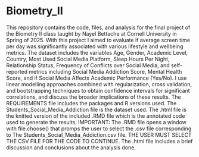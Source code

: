 # Biometry_II
This repository contains the code, files, and analysis for the final project of the Biometry II class taught by Nayel Bettache at Cornell University in Spring of 2025. With this project I aimed to evaluate if average screen time per day was significantly associated with various lifestyle and wellbeing metrics. The dataset includes the variables Age, Gender, Academic Level, Country, Most Used Social Media Platform, Sleep Hours Per Night, Relationship Status, Frequency of Conflicts over Social Media, and self-reported metrics including Social Media Addiction Score, Mental Health Score, and if Social Media Affects Academic Performance (Yes/No). I use linear modelling approaches combined with regularization, cross validation, and bootstrapping techniques to obtain confidence intervals for significant correlations, and discuss the broader implications of these results. The REQUIREMENTS file includes the packages and R versions used. The Students_Social_Media_Addiction file is the dataset used. The .html file is the knitted version of the included .RMD file which is the annotated code used to generate the results. IMPORTANT: The .RMD file opens a window with file.choose() that promps the user to select the .csv file corresponding to The Students_Social_Media_Addiction.csv file. THE USER MUST SELECT THE CSV FILE FOR THE CODE TO CONTINUE. The .html file includes a brief discussion and conclusions about the analysis done.



